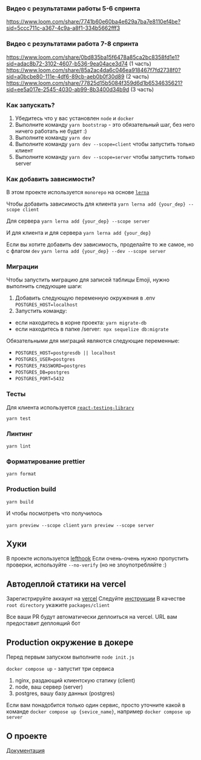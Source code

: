 ### Видео с результатами работы 5-6 спринта
https://www.loom.com/share/7741b60e60ba4e629a7ba7e8110ef4be?sid=5ccc711c-a367-4c9a-a8f1-334b5662fff3

### Видео с результатами работа 7-8 спринта
https://www.loom.com/share/0bd835ba15f6478a85ca2bc8358fd1e1?sid=adac8b72-3102-4607-b536-9ea04ace3d74 (1 часть)
https://www.loom.com/share/85a2ac4da6c046ea918467f7fd2738f0?sid=a0bcbe80-111e-4df6-89cb-aeb0b0f30d89 (2 часть)
https://www.loom.com/share/77825d15b5084f359d6d1b6534635621?sid=ee5a017e-2545-4030-ab99-8b3400d34b9d (3 часть)

### Как запускать?

1. Убедитесь что у вас установлен `node` и `docker`
2. Выполните команду `yarn bootstrap` - это обязательный шаг, без него ничего работать не будет :)
3. Выполните команду `yarn dev`
3. Выполните команду `yarn dev --scope=client` чтобы запустить только клиент
4. Выполните команду `yarn dev --scope=server` чтобы запустить только server


### Как добавить зависимости?
В этом проекте используется `monorepo` на основе [`lerna`](https://github.com/lerna/lerna)

Чтобы добавить зависимость для клиента 
```yarn lerna add {your_dep} --scope client```

Для сервера
```yarn lerna add {your_dep} --scope server```

И для клиента и для сервера
```yarn lerna add {your_dep}```


Если вы хотите добавить dev зависимость, проделайте то же самое, но с флагом `dev`
```yarn lerna add {your_dep} --dev --scope server```

### Миграции

Чтобы запустить миграцию для записей таблицы Emoji, нужно выполнить следующие шаги:
1. Добавить следующую переменную окружения в .env
```POSTGRES_HOST=localhost```
2. Запустить команду:
- если находитесь в корне проекта: ```yarn migrate-db```
- если находитесь в папке /server:``` npx sequelize db:migrate```

Обязательными для миграций являются следующие переменные:
- ```POSTGRES_HOST=postgresdb || localhost```
- ```POSTGRES_USER=postgres```
- ```POSTGRES_PASSWORD=postgres```
- ```POSTGRES_DB=postgres```
- ```POSTGRES_PORT=5432```

### Тесты

Для клиента используется [`react-testing-library`](https://testing-library.com/docs/react-testing-library/intro/)

```yarn test```

### Линтинг

```yarn lint```

### Форматирование prettier

```yarn format```

### Production build

```yarn build```

И чтобы посмотреть что получилось


`yarn preview --scope client`
`yarn preview --scope server`

## Хуки
В проекте используется [lefthook](https://github.com/evilmartians/lefthook)
Если очень-очень нужно пропустить проверки, используйте `--no-verify` (но не злоупотребляйте :)

## Автодеплой статики на vercel
Зарегистрируйте аккаунт на [vercel](https://vercel.com/)
Следуйте [инструкции](https://vitejs.dev/guide/static-deploy.html#vercel-for-git)
В качестве `root directory` укажите `packages/client`

Все ваши PR будут автоматически деплоиться на vercel. URL вам предоставит деплоящий бот

## Production окружение в докере
Перед первым запуском выполните `node init.js`


`docker compose up` - запустит три сервиса
1. nginx, раздающий клиентскую статику (client)
2. node, ваш сервер (server)
3. postgres, вашу базу данных (postgres)

Если вам понадобится только один сервис, просто уточните какой в команде
`docker compose up {sevice_name}`, например `docker compose up server`

## О проекте
[Документация](docs/README.md)

